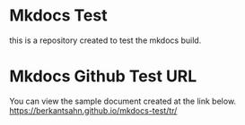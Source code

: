 # Mkdocs Test
this is a repository created to test the mkdocs build.

# Mkdocs Github Test URL
You can view the sample document created at the link below.
https://berkantsahn.github.io/mkdocs-test/tr/

